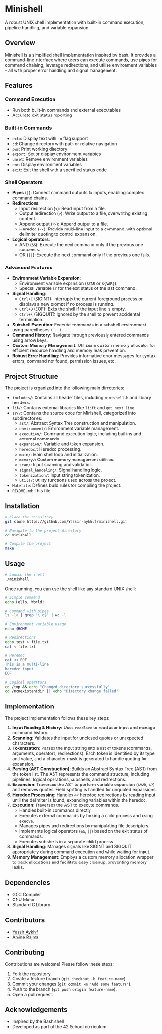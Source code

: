 # Minishell

A robust UNIX shell implementation with built-in command execution, pipeline handling, and variable expansion.

## Overview

Minishell is a simplified shell implementation inspired by bash. It provides a command-line interface where users can execute commands, use pipes for command chaining, leverage redirections, and utilize environment variables - all with proper error handling and signal management.

## Features

### Command Execution
- Run both built-in commands and external executables
- Accurate exit status reporting

### Built-in Commands
- `echo`: Display text with `-n` flag support
- `cd`: Change directory with path or relative navigation
- `pwd`: Print working directory
- `export`: Set or display environment variables
- `unset`: Remove environment variables
- `env`: Display environment variables
- `exit`: Exit the shell with a specified status code

### Shell Operators
- **Pipes** (`|`): Connect command outputs to inputs, enabling complex command chains.
- **Redirections**:
  - Input redirection (`<`): Read input from a file.
  - Output redirection (`>`): Write output to a file, overwriting existing content.
  - Append output (`>>`): Append output to a file.
  - Heredoc (`<<`): Provide multi-line input to a command, with optional delimiter quoting to control expansion.
- **Logical operators**:
  - AND (`&&`): Execute the next command only if the previous one succeeds.
  - OR (`||`): Execute the next command only if the previous one fails.

### Advanced Features
- **Environment Variable Expansion**:
    - Environment variable expansion (`$VAR` or `${VAR}`).
    - Special variable `$?` for the exit status of the last command.
- **Signal Handling**:
    - `Ctrl+C` (SIGINT): Interrupts the current foreground process or displays a new prompt if no process is running.
    - `Ctrl+D` (EOF): Exits the shell if the input line is empty.
    - `Ctrl+\` (SIGQUIT): Ignored by the shell to prevent accidental termination.
- **Subshell Execution**: Execute commands in a subshell environment using parentheses `(...)`.
- **Command History**: Navigate through previously entered commands using arrow keys.
- **Custom Memory Management**: Utilizes a custom memory allocator for efficient resource handling and memory leak prevention.
- **Robust Error Handling**: Provides informative error messages for syntax errors, command not found, permission issues, etc.

## Project Structure

The project is organized into the following main directories:
- `includes/`: Contains all header files, including `minishell.h` and library headers.
- `lib/`: Contains external libraries like `libft` and `get_next_line`.
- `src/`: Contains the source code for Minishell, categorized into subdirectories:
    - `ast/`: Abstract Syntax Tree construction and manipulation.
    - `environment/`: Environment variable management.
    - `execution/`: Command execution logic, including builtins and external commands.
    - `expansion/`: Variable and token expansion.
    - `heredoc/`: Heredoc processing.
    - `main/`: Main shell loop and initialization.
    - `memory/`: Custom memory management utilities.
    - `scan/`: Input scanning and validation.
    - `signal_handeling/`: Signal handling logic.
    - `tokenization/`: Input string tokenization.
    - `utils/`: Utility functions used across the project.
- `Makefile`: Defines build rules for compiling the project.
- `README.md`: This file.

## Installation

```bash
# Clone the repository
git clone https://github.com/Yassir-aykhlf/minishell.git

# Navigate to the project directory
cd minishell

# Compile the project
make
```

## Usage

```bash
# Launch the shell
./minishell
```

Once running, you can use the shell like any standard UNIX shell:

```bash
# Simple command
echo Hello, World!

# Command with pipes
ls -la | grep "\.c$" | wc -l

# Environment variable usage
echo $HOME

# Redirections
echo test > file.txt
cat < file.txt

# Heredoc
cat << EOF
This is a multi-line
heredoc input
EOF

# Logical operators
cd /tmp && echo "Changed directory successfully"
cd /nonexistentdir || echo "Directory change failed"
```

## Implementation

The project implementation follows these key steps:

1.  **Input Reading & History**: Uses `readline` to read user input and manage command history.
2.  **Scanning**: Validates the input for unclosed quotes or unexpected characters.
3.  **Tokenization**: Parses the input string into a list of tokens (commands, arguments, operators, redirections). Each token is identified by its type and value, and a character mask is generated to handle quoting for expansion.
4.  **Parsing (AST Construction)**: Builds an Abstract Syntax Tree (AST) from the token list. The AST represents the command structure, including pipelines, logical operations, subshells, and redirections.
5.  **Expansion**: Traverses the AST to perform variable expansion (`$VAR`, `$?`) and removes quotes. Field splitting is handled for unquoted expansions.
6.  **Heredoc Processing**: Handles `<<` heredoc redirections by reading input until the delimiter is found, expanding variables within the heredoc.
7.  **Execution**: Traverses the AST to execute commands.
    - Handles built-in commands directly.
    - Executes external commands by forking a child process and using `execve`.
    - Manages pipes and redirections by manipulating file descriptors.
    - Implements logical operators (`&&`, `||`) based on the exit status of commands.
    - Executes subshells in a separate child process.
8.  **Signal Handling**: Manages signals like SIGINT and SIGQUIT appropriately during command execution and while waiting for input.
9.  **Memory Management**: Employs a custom memory allocation wrapper to track allocations and facilitate easy cleanup, preventing memory leaks.

## Dependencies

- GCC Compiler
- GNU Make
- Standard C Library

## Contributors

- [Yassir Aykhlf](https://github.com/Yassir-aykhlf)
- [Amine Rajma](https://github.com/st-ameen)

## Contributing
Contributions are welcome! Please follow these steps:
1. Fork the repository.
2. Create a feature branch (`git checkout -b feature-name`).
3. Commit your changes (`git commit -m "Add some feature"`).
4. Push to the branch (`git push origin feature-name`).
5. Open a pull request.

## Acknowledgements

- Inspired by the Bash shell
- Developed as part of the 42 School curriculum
